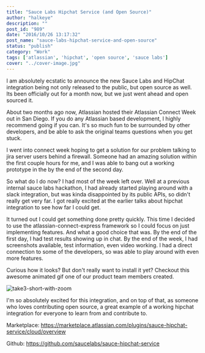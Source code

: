 ```yaml
---
title: "Sauce Labs Hipchat Service (and Open Source)"
author: "halkeye"
description: ""
post_id: "989"
date: "2016/10/26 13:17:32"
post_name: "sauce-labs-hipchat-service-and-open-source"
status: "publish"
category: "Work"
tags: ['atlassian', 'hipchat', 'open source', 'sauce labs']
cover: "../cover-image.jpg"
---
```


I am absolutely ecstatic to announce the new Sauce Labs and HipChat integration being not only released to the public, but open source as well. Its been officially out for a month now, but we just went ahead and open sourced it.

About two months ago now, Atlassian hosted their Atlassian Connect Week out in San Diego. If you do any Atlassian based development, I highly recommend going if you can. It's so much fun to be surrounded by other developers, and be able to ask the original teams questions when you get stuck.

I went into connect week hoping to get a solution for our problem talking to jira server users behind a firewall. Someone had an amazing solution within the first couple hours for me, and I was able to bang out a working prototype in the by the end of the second day.

So what do I do now? I had most of the week left over. Well at a previous internal sauce labs hackathon, I had already started playing around with a slack integration, but was kinda disappointed by its public APIs, so didn't really get very far. I got really excited at the earlier talks about hipchat integration to see how far I could get.

It turned out I could get something done pretty quickly. This time I decided to use the atlassian-connect-express framework so I could focus on just implementing features. And what a good choice that was. By the end of the first day, I had test results showing up in chat. By the end of the week, I had screenshots available, test information, even video working. I had a direct connection to some of the developers, so was able to play around with even more features.

Curious how it looks? But don't really want to install it yet? Checkout this awesome animated gif one of our product team members created.

![take3-short-with-zoom](Take3-Short-with-zoom.gif)

I'm so absolutely excited for this integration, and on top of that, as someone who loves contributing open source, a great example of a working hipchat integration for everyone to learn from and contribute to.

Marketplace: <https://marketplace.atlassian.com/plugins/sauce-hipchat-service/cloud/overview>

Github: <https://github.com/saucelabs/sauce-hipchat-service>
